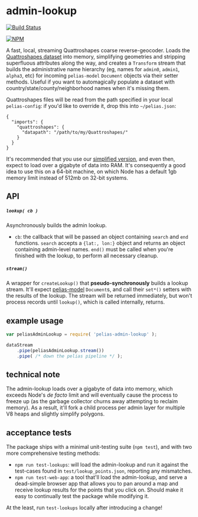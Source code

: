 # admin-lookup
[![Build Status](https://travis-ci.org/pelias/admin-lookup.svg?branch=master)](https://travis-ci.org/pelias/admin-lookup)

[![NPM](https://nodei.co/npm/pelias-admin-lookup.png)](https://nodei.co/npm/pelias-admin-lookup/)

A fast, local, streaming Quattroshapes coarse reverse-geocoder. Loads the [Quattroshapes
dataset](http://quattroshapes.com/) into memory, simplifying geometries and stripping superfluous attributes along the
way, and creates a `Transform` stream that builds the administrative name hierarchy (eg, names for `admin0`, `admin1`,
`alpha3`, etc) for incoming `pelias-model` `Document` objects via their setter methods. Useful if you want to
automagically populate a dataset with country/state/county/neighborhood names when it's missing them.

Quattroshapes files will be read from the path specified in your local `pelias-config`: if you'd like to override it,
drop this into `~/pelias.json`:

```
{
  "imports": {
    "quattroshapes": {
      "datapath": "/path/to/my/Quattroshapes/"
    }
  }
}
```

It's recommended that you use our [simplified version](http://data.mapzen.com/quattroshapes/quattroshapes-simplified.tar.gz),
and even then, expect to load over a gigabyte of data into RAM. It's consequently a good idea to use this on a 64-bit
machine, on which Node has a default 1gb memory limit instead of 512mb on 32-bit systems.

## API
##### `lookup( cb )`
Asynchronously builds the admin lookup.

  * `cb`: the callback that will be passed an object containing `search` and `end` functions. `search` accepts a
    `{lat:, lon:}` object and returns an object containing admin-level names. `end()` must be called when you're
    finished with the lookup, to perform all necessary cleanup.

##### `stream()`
A wrapper for `createLookup()` that **pseudo-synchronously** builds a lookup stream. It'll expect
[pelias-model](https://github.com/pelias/model) `Document`s, and call their `set*()` setters with the results of the
lookup. The stream will be returned immediately, but won't process records until `lookup()`, which is called
internally, returns.

## example usage

```javascript
var peliasAdminLookup = require( 'pelias-admin-lookup' );

dataStream
	.pipe(peliasAdminLookup.stream())
	.pipe( /* down the pelias pipeline */ );
```

## technical note
The admin-lookup loads over a gigabyte of data into memory, which exceeds Node's *de facto* limit and will eventually
cause the process to freeze up (as the garbage collector churns away attempting to reclaim memory). As a result, it'll
fork a child process per admin layer for multiple V8 heaps and slightly simplify polygons.

## acceptance tests
The package ships with a minimal unit-testing suite (`npm test`), and with two more comprehensive testing methods:

  * `npm run test-lookups`: will load the admin-lookup and run it against the test-cases found in
    `test/lookup_points.json`, reporting any mismatches.
  * `npm run test-web-app`: a tool that'll load the admin-lookup, and serve a dead-simple browser app that allows you
    to pan around a map and receive lookup results for the points that you click on. Should make it easy to continually
    test the package while modifying it.

At the least, run `test-lookups` locally after introducing a change!
